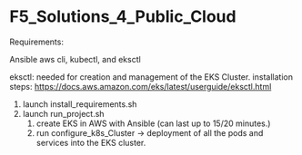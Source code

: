 # F5_Solutions_4_Public_Cloud


Requirements:

Ansible
aws cli, kubectl, and eksctl

eksctl: 
needed for creation and management of the EKS Cluster.
installation steps: https://docs.aws.amazon.com/eks/latest/userguide/eksctl.html

1) launch install_requirements.sh
2) launch run_project.sh
   1) create EKS in AWS with Ansible (can last up to 15/20 minutes.)
   2) run configure_k8s_Cluster -> deployment of all the pods and services into the EKS cluster.




